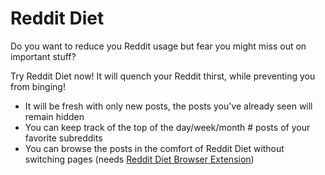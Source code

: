 # Reddit Diet

Do you want to reduce you Reddit usage but fear you might miss
out on important stuff?

Try Reddit Diet now! It will quench your Reddit thirst, while preventing
you from binging!

- It will be fresh with only new posts, the posts you've already seen will remain hidden
- You can keep track of the top of the day/week/month # posts of your favorite subreddits
- You can browse the posts in the comfort of Reddit Diet without switching pages (needs [Reddit Diet Browser Extension](https://github.com/Zequez/reddit-diet-browser-extension))
